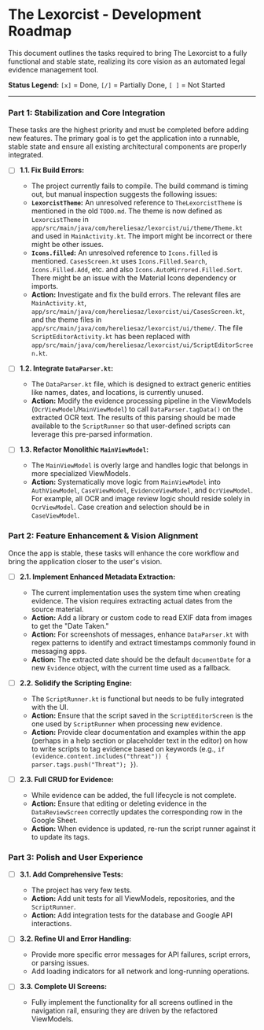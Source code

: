 # The Lexorcist - Development Roadmap

This document outlines the tasks required to bring The Lexorcist to a fully functional and stable state, realizing its core vision as an automated legal evidence management tool.

**Status Legend:** `[x]` = Done, `[/]` = Partially Done, `[ ]` = Not Started

---

### **Part 1: Stabilization and Core Integration**

These tasks are the highest priority and must be completed before adding new features. The primary goal is to get the application into a runnable, stable state and ensure all existing architectural components are properly integrated.

- [ ] **1.1. Fix Build Errors:**
    - The project currently fails to compile. The build command is timing out, but manual inspection suggests the following issues:
    - **`LexorcistTheme`:** An unresolved reference to `TheLexorcistTheme` is mentioned in the old `TODO.md`. The theme is now defined as `LexorcistTheme` in `app/src/main/java/com/hereliesaz/lexorcist/ui/theme/Theme.kt` and used in `MainActivity.kt`. The import might be incorrect or there might be other issues.
    - **`Icons.filled`:** An unresolved reference to `Icons.filled` is mentioned. `CasesScreen.kt` uses `Icons.Filled.Search`, `Icons.Filled.Add`, etc. and also `Icons.AutoMirrored.Filled.Sort`. There might be an issue with the Material Icons dependency or imports.
    - **Action:** Investigate and fix the build errors. The relevant files are `MainActivity.kt`, `app/src/main/java/com/hereliesaz/lexorcist/ui/CasesScreen.kt`, and the theme files in `app/src/main/java/com/hereliesaz/lexorcist/ui/theme/`. The file `ScriptEditorActivity.kt` has been replaced with `app/src/main/java/com/hereliesaz/lexorcist/ui/ScriptEditorScreen.kt`.

- [ ] **1.2. Integrate `DataParser.kt`:**
    - The `DataParser.kt` file, which is designed to extract generic entities like names, dates, and locations, is currently unused.
    - **Action:** Modify the evidence processing pipeline in the ViewModels (`OcrViewModel`/`MainViewModel`) to call `DataParser.tagData()` on the extracted OCR text. The results of this parsing should be made available to the `ScriptRunner` so that user-defined scripts can leverage this pre-parsed information.

- [ ] **1.3. Refactor Monolithic `MainViewModel`:**
    - The `MainViewModel` is overly large and handles logic that belongs in more specialized ViewModels.
    - **Action:** Systematically move logic from `MainViewModel` into `AuthViewModel`, `CaseViewModel`, `EvidenceViewModel`, and `OcrViewModel`. For example, all OCR and image review logic should reside solely in `OcrViewModel`. Case creation and selection should be in `CaseViewModel`.

### **Part 2: Feature Enhancement & Vision Alignment**

Once the app is stable, these tasks will enhance the core workflow and bring the application closer to the user's vision.

- [ ] **2.1. Implement Enhanced Metadata Extraction:**
    - The current implementation uses the system time when creating evidence. The vision requires extracting actual dates from the source material.
    - **Action:** Add a library or custom code to read EXIF data from images to get the "Date Taken."
    - **Action:** For screenshots of messages, enhance `DataParser.kt` with regex patterns to identify and extract timestamps commonly found in messaging apps.
    - **Action:** The extracted date should be the default `documentDate` for a new `Evidence` object, with the current time used as a fallback.

- [ ] **2.2. Solidify the Scripting Engine:**
    - The `ScriptRunner.kt` is functional but needs to be fully integrated with the UI.
    - **Action:** Ensure that the script saved in the `ScriptEditorScreen` is the one used by `ScriptRunner` when processing new evidence.
    - **Action:** Provide clear documentation and examples within the app (perhaps in a help section or placeholder text in the editor) on how to write scripts to tag evidence based on keywords (e.g., `if (evidence.content.includes("threat")) { parser.tags.push("Threat"); }`).

- [ ] **2.3. Full CRUD for Evidence:**
    - While evidence can be added, the full lifecycle is not complete.
    - **Action:** Ensure that editing or deleting evidence in the `DataReviewScreen` correctly updates the corresponding row in the Google Sheet.
    - **Action:** When evidence is updated, re-run the script runner against it to update its tags.

### **Part 3: Polish and User Experience**

- [ ] **3.1. Add Comprehensive Tests:**
    - The project has very few tests.
    - **Action:** Add unit tests for all ViewModels, repositories, and the `ScriptRunner`.
    - **Action:** Add integration tests for the database and Google API interactions.

- [ ] **3.2. Refine UI and Error Handling:**
    - Provide more specific error messages for API failures, script errors, or parsing issues.
    - Add loading indicators for all network and long-running operations.

- [ ] **3.3. Complete UI Screens:**
    - Fully implement the functionality for all screens outlined in the navigation rail, ensuring they are driven by the refactored ViewModels.
